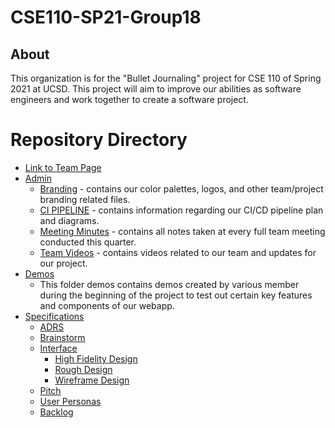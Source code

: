 # CSE110-SP21-Group18
## About
This organization is for the "Bullet Journaling" project for CSE 110 of Spring 2021 at UCSD. This project will aim to improve our abilities as software engineers and work together to create a software project.

# Repository Directory
- [Link to Team Page](admin/team.md)
- [Admin](admin/)
  - [Branding](admin/branding/) - contains our color palettes, logos, and other team/project branding related files.
  - [CI PIPELINE](admin/cipipeline/) - contains information regarding our CI/CD pipeline plan and diagrams.
  - [Meeting Minutes](admin/meetings/) - contains all notes taken at every full team meeting conducted this quarter.
  - [Team Videos](admin/videos/) - contains videos related to our team and updates for our project.
- [Demos](demos/)
  - This folder demos contains demos created by various member during the beginning of the project to test out certain key features and components of our webapp.
- [Specifications](specs/)
  - [ADRS](specs/adrs/)
  - [Brainstorm](specs/brainstorm/)
  - [Interface](specs/adrs)
    - [High Fidelity Design](specs/interface/highfidelity/)
    - [Rough Design](specs/interface/rough/)
    - [Wireframe Design](specs/interface/wireframes/)
  - [Pitch](specs/pitch/)
  - [User Personas](specs/users/)
  - [Backlog](specs/backlog.md)